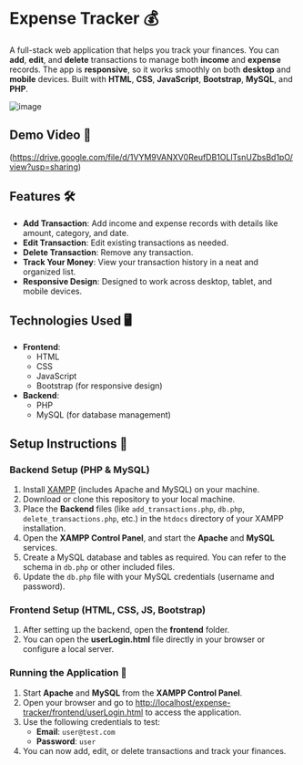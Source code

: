 # Expense Tracker 💰

A full-stack web application that helps you track your finances. You can **add**, **edit**, and **delete** transactions to manage both **income** and **expense** records. The app is **responsive**, so it works smoothly on both **desktop** and **mobile** devices. Built with **HTML**, **CSS**, **JavaScript**, **Bootstrap**, **MySQL**, and **PHP**.

![image](https://github.com/user-attachments/assets/142b8140-82aa-42b9-ac8c-79775525163a)

## Demo Video 🎥
(https://drive.google.com/file/d/1VYM9VANXV0ReufDB1OLlTsnUZbsBd1pO/view?usp=sharing)

## Features 🛠️
- **Add Transaction**: Add income and expense records with details like amount, category, and date.
- **Edit Transaction**: Edit existing transactions as needed.
- **Delete Transaction**: Remove any transaction.
- **Track Your Money**: View your transaction history in a neat and organized list.
- **Responsive Design**: Designed to work across desktop, tablet, and mobile devices.

## Technologies Used 🖥️
- **Frontend**:
  - HTML
  - CSS
  - JavaScript
  - Bootstrap (for responsive design)
- **Backend**:
  - PHP
  - MySQL (for database management)

## Setup Instructions 🚀

### Backend Setup (PHP & MySQL)
1. Install [XAMPP](https://www.apachefriends.org/index.html) (includes Apache and MySQL) on your machine.
2. Download or clone this repository to your local machine.
3. Place the **Backend** files (like `add_transactions.php`, `db.php`, `delete_transactions.php`, etc.) in the `htdocs` directory of your XAMPP installation.
4. Open the **XAMPP Control Panel**, and start the **Apache** and **MySQL** services.
5. Create a MySQL database and tables as required. You can refer to the schema in `db.php` or other included files.
6. Update the `db.php` file with your MySQL credentials (username and password).

### Frontend Setup (HTML, CSS, JS, Bootstrap)
1. After setting up the backend, open the **frontend** folder.
2. You can open the **userLogin.html** file directly in your browser or configure a local server.
   
### Running the Application 🔧
1. Start **Apache** and **MySQL** from the **XAMPP Control Panel**.
2. Open your browser and go to [http://localhost/expense-tracker/frontend/userLogin.html](http://localhost/expense-tracker/frontend/userLogin.html) to access the application.
3. Use the following credentials to test:
   - **Email**: `user@test.com`
   - **Password**: `user`
4. You can now add, edit, or delete transactions and track your finances.




